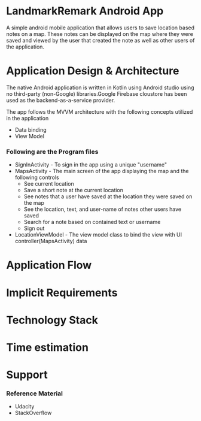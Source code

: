 # LandmarkRemark Android App
A simple android mobile application that allows users to save location based notes on a map. These notes can be displayed on the map where they were saved and viewed by the user that created the note as well as other users of the application.

# Application Design & Architecture
The native Android application is written in Kotlin using Android studio using no third-party (non-Google) libraries.Google Firebase cloustore has been used as the backend-as-a-service provider.

The app follows the MVVM architecture with the following concepts utilized in the application
- Data binding
- View Model

### Following are the Program files
- SignInActivity - To sign in the app using a unique "username"
- MapsActivity - The main screen of the app displaying the map and the following controls
  - See current location 
  - Save a short note at the current location
  - See notes that a user have saved at the location they were saved on the map
  - See the location, text, and user-name of notes other users have saved
  - Search for a note based on contained text or username
  - Sign out
- LocationViewModel - The view model class to bind the view with UI controller(MapsActivity) data

# Application Flow



# Implicit Requirements

# Technology Stack

# Time estimation

# Support
### Reference Material
- Udacity 
- StackOverflow
